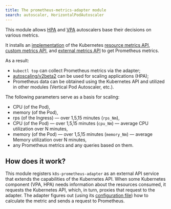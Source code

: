 ```yaml
---
title: The prometheus-metrics-adapter module
search: autoscaler, HorizontalPodAutoscaler 
---
```


This module allows [HPA](https://kubernetes.io/docs/tasks/run-application/horizontal-pod-autoscale/) and [VPA](../../modules/302-vertical-pod-autoscaler/) autoscalers base their decisions on various metrics.

It installs an [implementation](https://github.com/DirectXMan12/k8s-prometheus-adapter) of the Kubernetes [resource metrics API](https://github.com/kubernetes/design-proposals-archive/blob/main/instrumentation/resource-metrics-api.md), [custom metrics API](https://github.com/kubernetes/design-proposals-archive/blob/main/instrumentation/custom-metrics-api.md), and [external metrics API](https://github.com/kubernetes/design-proposals-archive/blob/main/instrumentation/external-metrics-api.md) to get Prometheus metrics.

As a result:
- `kubectl top` can collect Prometheus metrics via the adapter;
- [autoscaling/v2beta2](https://kubernetes.io/docs/reference/generated/kubernetes-api/v1.20/#metricspec-v2beta2-autoscaling) can be used for scaling applications (HPA);
- Prometheus data can be obtained using the Kubernetes API and utilized in other modules (Vertical Pod Autoscaler, etc.).

The following parameters serve as a basis for scaling:
* CPU (of the Pod),
* memory (of the Pod),
* rps (of the Ingress) — over 1,5,15 minutes (`rps_Nm`),
* CPU (of the Pod) — over 1,5,15 minutes (`cpu_Nm`) — average CPU utilization over N minutes,
* memory (of the Pod) — over 1,5,15 minutes (`memory_Nm`) — average Memory utilization over N minutes,
* any Prometheus metrics and any queries based on them.

## How does it work?

This module registers `k8s-prometheus-adapter` as an external API service that extends the capabilities of the Kubernetes API. When some Kubernetes component (VPA, HPA) needs information about the resources consumed, it requests the Kubernetes API, which, in turn, proxies that request to the adapter. The adapter figures out (using its [configuration file](https://github.com/deckhouse/deckhouse/blob/main/modules/301-prometheus-metrics-adapter/templates/config-map.yaml)) how to calculate the metric and sends a request to Prometheus.
